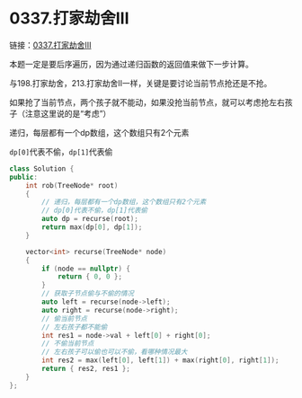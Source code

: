 # 0337.打家劫舍III

链接：[0337.打家劫舍III](https://leetcode.cn/problems/house-robber-iii/)

本题一定是要后序遍历，因为通过递归函数的返回值来做下一步计算。

与198.打家劫舍，213.打家劫舍II一样，关键是要讨论当前节点抢还是不抢。

如果抢了当前节点，两个孩子就不能动，如果没抢当前节点，就可以考虑抢左右孩子（注意这里说的是“考虑”）

递归，每层都有一个dp数组，这个数组只有2个元素

`dp[0]`代表不偷，`dp[1]`代表偷

```c++
class Solution {
public:
    int rob(TreeNode* root)
    {
        // 递归，每层都有一个dp数组，这个数组只有2个元素
        // dp[0]代表不偷，dp[1]代表偷
        auto dp = recurse(root);
        return max(dp[0], dp[1]);
    }

    vector<int> recurse(TreeNode* node)
    {
        if (node == nullptr) {
            return { 0, 0 };
        }
        // 获取子节点偷与不偷的情况
        auto left = recurse(node->left);
        auto right = recurse(node->right);
        // 偷当前节点
        // 左右孩子都不能偷
        int res1 = node->val + left[0] + right[0];
        // 不偷当前节点
        // 左右孩子可以偷也可以不偷，看哪种情况最大
        int res2 = max(left[0], left[1]) + max(right[0], right[1]);
        return { res2, res1 };
    }
};

```







